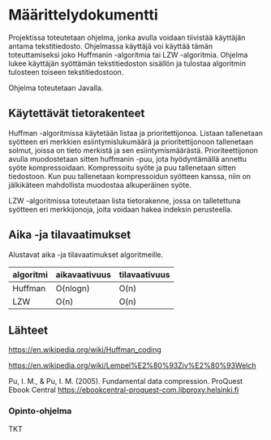 # Määrittelydokumentti

Projektissa toteutetaan ohjelma, jonka avulla voidaan tiivistää käyttäjän antama tekstitiedosto. Ohjelmassa käyttäjä voi käyttää tämän toteuttamiseksi joko Huffmanin -algoritmia tai LZW -algoritmia. Ohjelma lukee käyttäjän syöttämän tekstitiedoston sisällön ja tulostaa algoritmin tulosteen toiseen tekstitiedostoon.

Ohjelma toteutetaan Javalla.

## Käytettävät tietorakenteet

Huffman -algoritmissa käytetään listaa ja prioritettijonoa. Listaan tallenetaan syötteen eri merkkien esiintymislukumäärä ja prioritettijonoon tallenetaan solmut, joissa on tieto merkistä ja sen esiintymismäärästä. Prioriteettijonon avulla muodostetaan sitten huffmanin -puu, jota hyödyntämällä annettu syöte kompressoidaan. Kompressoitu syöte ja puu tallenetaan sitten tiedostoon. Kun puu tallenetaan kompressoidun syötteen kanssa, niin on jälkikäteen mahdollista muodostaa alkuperäinen syöte.

LZW -algoritmissa toteutetaan lista tietorakenne, jossa on talletettuna syötteen eri merkkijonoja, joita voidaan hakea indeksin perusteella.

## Aika -ja tilavaatimukset

Alustavat aika -ja tilavaatimukset algoritmeille.

| algoritmi | aikavaativuus | tilavaativuus |
| --------- | ------------- | ------------- |
| Huffman   | O(nlogn)      | O(n)          |
| LZW       | O(n)          | O(n)          |

## Lähteet

https://en.wikipedia.org/wiki/Huffman_coding

https://en.wikipedia.org/wiki/Lempel%E2%80%93Ziv%E2%80%93Welch

Pu, I. M., & Pu, I. M. (2005). Fundamental data compression. ProQuest Ebook Central https://ebookcentral-proquest-com.libproxy.helsinki.fi

### Opinto-ohjelma

TKT
